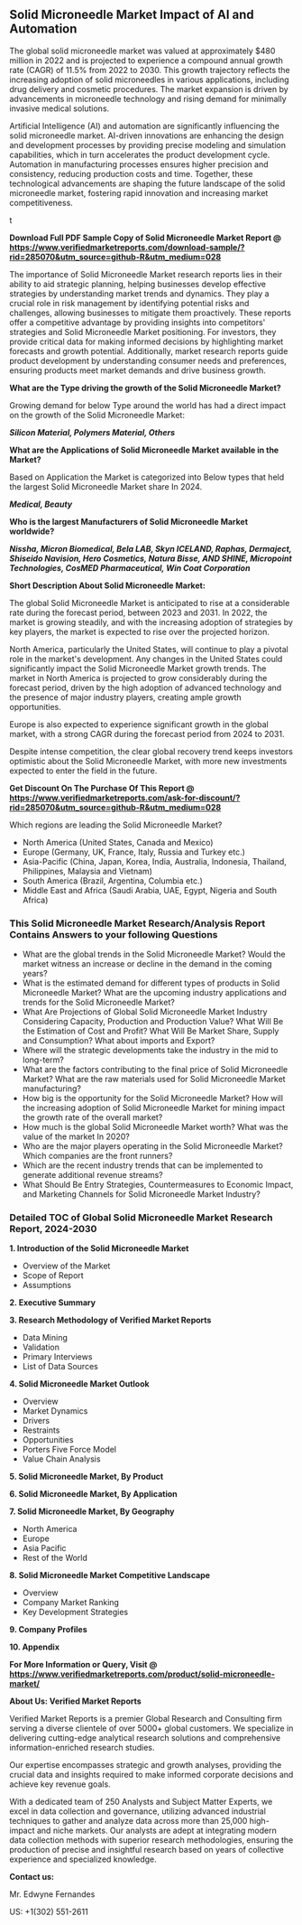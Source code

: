 <h2>Solid Microneedle Market Impact of AI and Automation</h2><p>The global solid microneedle market was valued at approximately $480 million in 2022 and is projected to experience a compound annual growth rate (CAGR) of 11.5% from 2022 to 2030. This growth trajectory reflects the increasing adoption of solid microneedles in various applications, including drug delivery and cosmetic procedures. The market expansion is driven by advancements in microneedle technology and rising demand for minimally invasive medical solutions.</p><p>Artificial Intelligence (AI) and automation are significantly influencing the solid microneedle market. AI-driven innovations are enhancing the design and development processes by providing precise modeling and simulation capabilities, which in turn accelerates the product development cycle. Automation in manufacturing processes ensures higher precision and consistency, reducing production costs and time. Together, these technological advancements are shaping the future landscape of the solid microneedle market, fostering rapid innovation and increasing market competitiveness.</p>t</p><p id="" class=""><strong>Download Full PDF Sample Copy of Solid Microneedle Market Report @ <a href="https://www.verifiedmarketreports.com/download-sample/?rid=285070&utm_source=github-R&utm_medium=028" target="_blank">https://www.verifiedmarketreports.com/download-sample/?rid=285070&utm_source=github-R&utm_medium=028</a></strong></p><p>The importance of&nbsp;Solid Microneedle Market research reports lies in their ability to aid strategic planning, helping businesses develop effective strategies by understanding market trends and dynamics. They play a crucial role in risk management by identifying potential risks and challenges, allowing businesses to mitigate them proactively. These reports offer a competitive advantage by providing insights into competitors' strategies and Solid Microneedle Market positioning. For investors, they provide critical data for making informed decisions by highlighting market forecasts and growth potential. Additionally, market research reports guide product development by understanding consumer needs and preferences, ensuring products meet market demands and drive business growth.</p><p><strong>What are the&nbsp;Type driving the growth of the Solid Microneedle Market?</strong></p><p id="" class="">Growing demand for below Type around the world has had a direct impact on the growth of the Solid Microneedle Market:</p><em><strong>Silicon Material, Polymers Material, Others</strong></em></p><strong>What are the&nbsp;Applications&nbsp;of Solid Microneedle Market available in the Market?</strong></p><p id="" class="">Based on Application the Market is categorized into Below types that held the largest Solid Microneedle Market share In 2024.</p><em><strong>Medical, Beauty</strong></em></p><strong>Who is the largest Manufacturers of Solid Microneedle Market worldwide?</strong></p><p><em><strong>Nissha, Micron Biomedical, Bela LAB, Skyn ICELAND, Raphas, Dermaject, Shiseido Navision, Hero Cosmetics, Natura Bisse, AND SHINE, Micropoint Technologies, CosMED Pharmaceutical, Win Coat Corporation</strong></em></p><p id="" class=""><strong>Short Description About Solid Microneedle Market:</strong></p><p>The global Solid Microneedle Market is anticipated to rise at a considerable rate during the forecast period, between 2023 and 2031. In 2022, the market is growing steadily, and with the increasing adoption of strategies by key players, the market is expected to rise over the projected horizon.</p><p>North America, particularly the United States, will continue to play a pivotal role in the market's development. Any changes in the United States could significantly impact the Solid Microneedle Market growth trends. The market in North America is projected to grow considerably during the forecast period, driven by the high adoption of advanced technology and the presence of major industry players, creating ample growth opportunities.</p><p>Europe is also expected to experience significant growth in the global market, with a strong CAGR during the forecast period from 2024 to 2031.</p><p>Despite intense competition, the clear global recovery trend keeps investors optimistic about the Solid Microneedle Market, with more new investments expected to enter the field in the future.</p><p id="" class=""><strong>Get Discount On The Purchase Of This Report @ <a href="https://www.verifiedmarketreports.com/ask-for-discount/?rid=285070&utm_source=github-R&utm_medium=028" target="_blank">https://www.verifiedmarketreports.com/ask-for-discount/?rid=285070&utm_source=github-R&utm_medium=028</a></strong></p>Which regions are leading the Solid Microneedle Market?</p><ul><li>North America (United States, Canada and Mexico)</li><li>Europe (Germany, UK, France, Italy, Russia and Turkey etc.)</li><li>Asia-Pacific (China, Japan, Korea, India, Australia, Indonesia, Thailand, Philippines, Malaysia and Vietnam)</li><li>South America (Brazil, Argentina, Columbia etc.)</li><li>Middle East and Africa (Saudi Arabia, UAE, Egypt, Nigeria and South Africa)</li></ul><h3 id="" class="">This Solid Microneedle Market Research/Analysis Report Contains Answers to your following Questions</h3><ul><li>What are the global trends in the Solid Microneedle Market? Would the market witness an increase or decline in the demand in the coming years?</li><li>What is the estimated demand for different types of products in Solid Microneedle Market? What are the upcoming industry applications and trends for the Solid Microneedle Market?</li><li>What Are Projections of Global Solid Microneedle Market Industry Considering Capacity, Production and Production Value? What Will Be the Estimation of Cost and Profit? What Will Be Market Share, Supply and Consumption? What about imports and Export?</li><li>Where will the strategic developments take the industry in the mid to long-term?</li><li>What are the factors contributing to the final price of Solid Microneedle Market? What are the raw materials used for Solid Microneedle Market manufacturing?</li><li>How big is the opportunity for the Solid Microneedle Market? How will the increasing adoption of Solid Microneedle Market for mining impact the growth rate of the overall market?</li><li>How much is the global Solid Microneedle Market worth? What was the value of the market In 2020?</li><li>Who are the major players operating in the Solid Microneedle Market? Which companies are the front runners?</li><li>Which are the recent industry trends that can be implemented to generate additional revenue streams?</li><li>What Should Be Entry Strategies, Countermeasures to Economic Impact, and Marketing Channels for Solid Microneedle Market Industry?</li></ul><h3 id="" class="">Detailed TOC of Global Solid Microneedle Market Research Report, 2024-2030</h3><p id="" class=""><strong>1. Introduction of the Solid Microneedle Market</strong></p><ul><li>Overview of the Market</li><li>Scope of Report</li><li>Assumptions</li></ul><p id="" class=""><strong>2. Executive Summary</strong></p><p id="" class=""><strong>3. Research Methodology of Verified Market Reports</strong></p><ul><li>Data Mining</li><li>Validation</li><li>Primary Interviews</li><li>List of Data Sources</li></ul><p id="" class=""><strong>4. Solid Microneedle Market Outlook</strong></p><ul><li>Overview</li><li>Market Dynamics</li><li>Drivers</li><li>Restraints</li><li>Opportunities</li><li>Porters Five Force Model</li><li>Value Chain Analysis</li></ul><p id="" class=""><strong>5. Solid Microneedle Market, By Product</strong></p><p id="" class=""><strong>6. Solid Microneedle Market, By Application</strong></p><p id="" class=""><strong>7. Solid Microneedle Market, By Geography</strong></p><ul><li>North America</li><li>Europe</li><li>Asia Pacific</li><li>Rest of the World</li></ul><p id="" class=""><strong>8. Solid Microneedle Market Competitive Landscape</strong></p><ul><li>Overview</li><li>Company Market Ranking</li><li>Key Development Strategies</li></ul><p id="" class=""><strong>9. Company Profiles</strong></p><p id="" class=""><strong>10. Appendix</strong></p><p id="" class=""><strong>For More Information or Query, Visit @ <a href="https://www.verifiedmarketreports.com/product/solid-microneedle-market/" target="_blank">https://www.verifiedmarketreports.com/product/solid-microneedle-market/</a></strong></p><p id="" class=""><strong>About Us: Verified Market Reports</strong></p><p id="" class="">Verified Market Reports is a premier Global Research and Consulting firm serving a diverse clientele of over 5000+ global customers. We specialize in delivering cutting-edge analytical research solutions and comprehensive information-enriched research studies.</p><p id="" class="">Our expertise encompasses strategic and growth analyses, providing the crucial data and insights required to make informed corporate decisions and achieve key revenue goals.</p><p id="" class="">With a dedicated team of 250 Analysts and Subject Matter Experts, we excel in data collection and governance, utilizing advanced industrial techniques to gather and analyze data across more than 25,000 high-impact and niche markets. Our analysts are adept at integrating modern data collection methods with superior research methodologies, ensuring the production of precise and insightful research based on years of collective experience and specialized knowledge.</p><p id="" class=""><strong>Contact us:</strong></p><p id="" class="">Mr. Edwyne Fernandes</p><p id="" class="">US: +1(302) 551-2611</p>